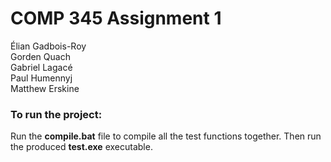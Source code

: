 # COMP 345 Assignment 1

Élian Gadbois-Roy  
Gorden Quach  
Gabriel Lagacé  
Paul Humennyj  
Matthew Erskine

### To run the project:

Run the <b>compile.bat</b> file to compile all the test functions together. Then run the produced <b>test.exe</b> executable.

